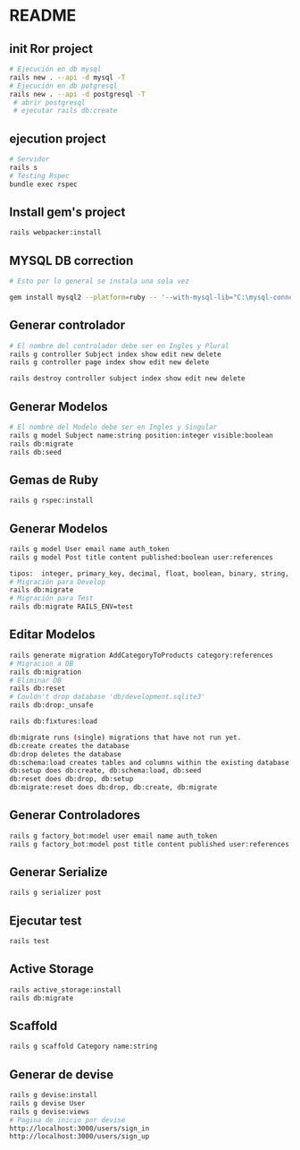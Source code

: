 # README

## init Ror project

```bash
# Ejecución en db mysql
rails new . --api -d mysql -T
# Ejecución en db potgresql
rails new . --api -d postgresql -T
 # abrir postgresql 
 # ejecutar rails db:create
```

## ejecution project
```bash
# Servidor
rails s
# Testing Rspec
bundle exec rspec
```

## Install gem's project
```bash
rails webpacker:install
```

## MYSQL DB correction

```bash
# Esto por lo general se instala una sola vez

gem install mysql2 --platform=ruby -- '--with-mysql-lib="C:\mysql-connector\lib" --with-mysql-include="C:\mysql-connector\include" --with-mysql-dir="C:\mysql-connector"'
```

## Generar controlador
```bash
# El nombre del controlador debe ser en Ingles y Plural
rails g controller Subject index show edit new delete
rails g controller page index show edit new delete

rails destroy controller subject index show edit new delete
```

## Generar Modelos
```bash
# El nombre del Modelo debe ser en Ingles y Singular
rails g model Subject name:string position:integer visible:boolean
rails db:migrate
rails db:seed 
```

## Gemas de Ruby
```bash
rails g rspec:install
```
## Generar Modelos
```bash
rails g model User email name auth_token
rails g model Post title content published:boolean user:references

tipos:  integer, primary_key, decimal, float, boolean, binary, string, text, date, datetime, timestamp
# Migración para Develop
rails db:migrate
# Migración para Test
rails db:migrate RAILS_ENV=test
```

## Editar Modelos
```bash
rails generate migration AddCategoryToProducts category:references
# Migracion a DB
rails db:migration
# Eliminar DB
rails db:reset
# Couldn't drop database 'db/development.sqlite3'
rails db:drop:_unsafe

rails db:fixtures:load

db:migrate runs (single) migrations that have not run yet.
db:create creates the database
db:drop deletes the database
db:schema:load creates tables and columns within the existing database following schema.rb. This will delete existing data.
db:setup does db:create, db:schema:load, db:seed
db:reset does db:drop, db:setup
db:migrate:reset does db:drop, db:create, db:migrate
```

## Generar Controladores
```bash
rails g factory_bot:model user email name auth_token
rails g factory_bot:model post title content published user:references
```
## Generar Serialize
```bash
rails g serializer post 
```
## Ejecutar test
```bash
rails test
```
## Active Storage
```bash
rails active_storage:install
rails db:migrate
```

## Scaffold
```bash
rails g scaffold Category name:string
```


## Generar de devise
```bash
rails g devise:install
rails g devise User
rails g devise:views
# Pagina de inicio por devise
http://localhost:3000/users/sign_in
http://localhost:3000/users/sign_up
```
